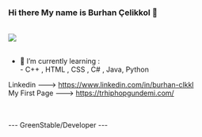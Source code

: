 ### Hi there My name is Burhan Çelikkol 👋 

 <br> <img src="https://fantazya.org/wp-content/uploads/2016/01/eminem-gif"> 
  <br>  <br>
  - 🌱 I’m currently learning : 
  <br>- C++ , HTML , CSS , C# , Java, Python

  Linkedin ---> https://www.linkedin.com/in/burhan-clkkl
  <br> My First Page ---> https://trhiphopgundemi.com/
  
  <br><br>---  GreenStable/Developer  --- 


